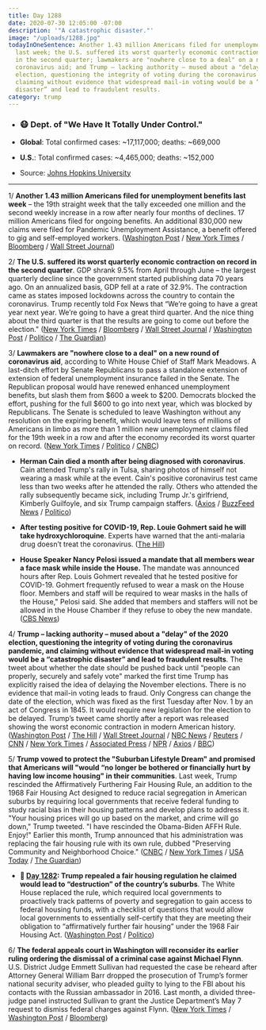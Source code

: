 ```yaml
---
title: Day 1288
date: 2020-07-30 12:05:00 -07:00
description: '"A catastrophic disaster."'
image: "/uploads/1288.jpg"
todayInOneSentence: Another 1.43 million Americans filed for unemployment benefits
  last week; the U.S. suffered its worst quarterly economic contraction on record
  in the second quarter; lawmakers are "nowhere close to a deal" on a new round of
  coronavirus aid; and Trump – lacking authority – mused about a "delay" of the 2020
  election, questioning the integrity of voting during the coronavirus pandemic, and
  claiming without evidence that widespread mail-in voting would be a “catastrophic
  disaster” and lead to fraudulent results.
category: trump
---
```


* ### 😷 Dept. of "We Have It Totally Under Control."

* **Global**: Total confirmed cases: \~17,117,000; deaths: \~669,000

* **U.S.**: Total confirmed cases: \~4,465,000; deaths: \~152,000

* Source: [Johns Hopkins University](https://coronavirus.jhu.edu/map.html)

---

1/ **Another 1.43 million Americans filed for unemployment benefits last week** – the 19th straight week that the tally exceeded one million and the second weekly increase in a row after nearly four months of declines. 17 million Americans filed for ongoing benefits. An additional 830,000 new claims were filed for Pandemic Unemployment Assistance, a benefit offered to gig and self-employed workers. ([Washington Post](https://www.washingtonpost.com/business/2020/07/30/jobless-claims-increase-second-week-row-1434000-new-claims-filed/) / [New York Times](https://www.nytimes.com/live/2020/07/30/business/stock-market-today-coronavirus#1-43-million-filed-new-state-unemployment-claims-last-week) / [Bloomberg](https://www.bloomberg.com/news/articles/2020-07-30/u-s-jobless-claims-rise-a-second-week-in-sign-of-growing-risks?srnd=premium&sref=MIBMEEoj) / [Wall Street Journal](https://www.wsj.com/articles/us-economy-gdp-report-second-quarter-coronavirus-11596061406?mod=hp_lead_pos1))

2/ **The U.S. suffered its worst quarterly economic contraction on record in the second quarter**. GDP shrank 9.5% from April through June – the largest quarterly decline since the government started publishing data 70 years ago. On an annualized basis, GDP fell at a rate of 32.9%. The contraction came as states imposed lockdowns across the country to contain the coronavirus. Trump recently told Fox News that “We’re going to have a great year next year. We’re going to have a great third quarter. And the nice thing about the third quarter is that the results are going to come out before the election." ([New York Times](https://www.nytimes.com/live/2020/07/30/business/stock-market-today-coronavirus#the-us-economys-contraction-in-the-second-quarter-was-the-worst-on-record) / [Bloomberg](https://www.bloomberg.com/news/articles/2020-07-30/u-s-economy-shrinks-at-record-32-9-pace-in-second-quarter?sref=MIBMEEoj) / [Wall Street Journal](https://www.wsj.com/articles/us-economy-gdp-report-second-quarter-coronavirus-11596061406?mod=djemalertNEWS) / [Washington Post](https://www.washingtonpost.com/business/2020/07/30/gdp-q2-coronavirus/) / [Politico](https://www.politico.com/news/2020/07/29/trump-v-shape-rebound-gone-387425) / [The Guardian](https://www.theguardian.com/business/2020/jul/30/us-gdp-economy-worst-quarter-covid-19-unemployment))

3/ **Lawmakers are "nowhere close to a deal" on a new round of coronavirus aid**, according to White House Chief of Staff Mark Meadows. A last-ditch effort by Senate Republicans to pass a standalone extension of extension of federal unemployment insurance failed in the Senate. The Republican proposal would have renewed enhanced unemployment benefits, but slash them from $600 a week to $200. Democrats blocked the effort, pushing for the full $600 to go into next year, which was blocked by Republicans. The Senate is scheduled to leave Washington without any resolution on the expiring benefit, which would leave tens of millions of Americans in limbo as more than 1 million new unemployment claims filed for the 19th week in a row and after the economy recorded its worst quarter on record. ([New York Times](https://www.nytimes.com/2020/07/29/business/economy/virus-aid-trump.html) / [Politico](https://www.politico.com/news/2020/07/29/trump-mnuchin-short-term-relief-deal-386151) / [CNBC](https://www.cnbc.com/2020/07/30/coronavirus-stimulus-updates-relief-bill-talks-continue.html))

* **Herman Cain died a month after being diagnosed with coronavirus**. Cain attended Trump's rally in Tulsa, sharing photos of himself not wearing a mask while at the event. Cain's positive coronavirus test came less than two weeks after he attended the rally. Others who attended the rally subsequently became sick, including Trump Jr.'s girlfriend, Kimberly Guilfoyle, and six Trump campaign staffers. ([Axios](https://www.axios.com/herman-dies-coronavirus-5af21554-24dc-48a9-ab21-b750465aff4e.html) / [BuzzFeed News](https://www.buzzfeednews.com/article/davidmack/herman-cain-dies-coronavirus?scrolla=5eb6d68b7fedc32c19ef33b4) / [Politico](https://www.politico.com/news/2020/07/30/herman-cain-death-covid-388081))

* **After testing positive for COVID-19, Rep. Louie Gohmert said he will take hydroxychloroquine**. Experts have warned that the anti-malaria drug doesn’t treat the coronavirus. ([The Hill](https://thehill.com/homenews/house/509719-gohmert-says-he-will-take-hydroxychloroquine-as-covid-19-treatment))

* **House Speaker Nancy Pelosi issued a mandate that all members wear a face mask while inside the House.** The mandate was announced hours after Rep. Louis Gohmert revealed that he tested positive for COVID-19. Gohmert frequently refused to wear a mask on the House floor. Members and staff will be required to wear masks in the halls of the House," Pelosi said. She added that members and staffers will not be allowed in the House Chamber if they refuse to obey the new mandate. ([CBS News](https://www.cbsnews.com/news/nancy-pelosi-mandatory-face-mask-policy-house-of-representatives/))

4/ **Trump – lacking authority – mused about a "delay" of the 2020 election, questioning the integrity of voting during the coronavirus pandemic, and claiming without evidence that widespread mail-in voting would be a “catastrophic disaster” and lead to fraudulent results**. The tweet about whether the date should be pushed back until “people can properly, securely and safely vote" marked the first time Trump has explicitly raised the idea of delaying the November elections. There is no evidence that mail-in voting leads to fraud. Only Congress can change the date of the election, which was fixed as the first Tuesday after Nov. 1 by an act of Congress in 1845. It would require new legislation for the election to be delayed. Trump’s tweet came shortly after a report was released showing the worst economic contraction in modern American history. ([Washington Post](https://www.washingtonpost.com/politics/trump-floats-idea-of-delaying-the-november-election-as-he-ramps-up-attacks-on-voting-by-mail/2020/07/30/15fe7ac6-d264-11ea-9038-af089b63ac21_story.html) / [The Hill](https://thehill.com/homenews/administration/509738-trump-suggests-delaying-election) / [Wall Street Journal](https://www.wsj.com/articles/trump-floats-election-delay-but-only-congress-can-change-the-date-11596120196?mod=djemalertNEWS) / [NBC News](https://www.nbcnews.com/politics/2020-election/fact-check-trump-suggests-delaying-election-impossible-experts-say-n1235304) / [Reuters](https://www.reuters.com/article/us-usa-election-trump/trump-raises-possibility-of-delaying-the-election-but-that-power-rests-in-congress-idUSKCN24V2DL) / [CNN](https://www.cnn.com/2020/07/30/politics/trump-delay-election-no-authority/) / [New York Times](https://www.nytimes.com/2020/07/30/us/elections/biden-vs-trump.html?action=click&module=Top%20Stories&pgtype=Homepage) / [Associated Press](https://apnews.com/d203eaa406dc5e7362dfa9e33522195e) / [NPR](https://www.npr.org/2020/07/30/897111969/trump-floats-delaying-the-election-it-would-require-a-change-in-law) / [Axios](https://www.axios.com/trump-delay-election-tweet-7f0e94cb-f98f-4fe7-9a6a-07ffa9127e00.html) / [BBC](https://www.bbc.com/news/world-us-canada-53597975))

5/ **Trump vowed to protect the "Suburban Lifestyle Dream" and promised that Americans will "would “no longer be bothered or financially hurt by having low income housing" in their communities**. Last week, Trump rescinded the Affirmatively Furthering Fair Housing Rule, an addition to the 1968 Fair Housing Act designed to reduce racial segregation in American suburbs by requiring local governments that receive federal funding to study racial bias in their housing patterns and develop plans to address it. "Your housing prices will go up based on the market, and crime will go down," Trump tweeted. "I have rescinded the Obama-Biden AFFH Rule. Enjoy!" Earlier this month, Trump announced that his administration was replacing the fair housing rule with its own rule, dubbed "Preserving Community and Neighborhood Choice." ([CNBC](https://www.cnbc.com/2020/07/29/trump-suburban-voters-will-no-longer-be-bothered-by-low-income-housing.html) / [New York Times](https://www.nytimes.com/2020/07/29/us/politics/trump-suburbs-housing-white-voters.html) / [USA Today](https://www.usatoday.com/story/news/politics/elections/2020/07/29/trump-slams-housing-rule-latest-message-suburban-voters/5536731002/) / [The Guardian](https://www.theguardian.com/us-news/2020/jul/29/donald-trump-white-suburban-voters-rule-rollback))

* **📌 [Day 1282](https://whatthefuckjusthappenedtoday.com/2020/07/24/day-1282/#5-trump-repealed-a-fair-housing-regu): Trump repealed a fair housing regulation he claimed would lead to “destruction” of the country’s suburbs**. The White House replaced the rule, which required local governments to proactively track patterns of poverty and segregation to gain access to federal housing funds, with a checklist of questions that would allow local governments to essentially self-certify that they are meeting their obligation to “affirmatively further fair housing” under the 1968 Fair Housing Act. ([Washington Post](https://www.washingtonpost.com/politics/trump-suburbs-biden-housing-suburban-housewives/2020/07/23/2f269980-ccf5-11ea-bc6a-6841b28d9093_story.html) / [Politico](https://www.politico.com/news/2020/07/22/white-house-scraps-fair-housing-rule-as-trump-bids-for-suburban-voters-379379))

6/ **The federal appeals court in Washington will reconsider its earlier ruling ordering the dismissal of a criminal case against Michael Flynn**. U.S. District Judge Emmett Sullivan had requested the case be reheard after Attorney General William Barr dropped the prosecution of Trump’s former national security adviser, who pleaded guilty to lying to the FBI about his contacts with the Russian ambassador in 2016. Last month, a divided three-judge panel instructed Sullivan to grant the Justice Department’s May 7 request to dismiss federal charges against Flynn. ([New York Times](https://www.nytimes.com/2020/07/30/us/politics/michael-flynn-appeals-court.html) / [Washington Post](https://www.washingtonpost.com/local/legal-issues/michael-flynn-case-to-be-reheard-by-full-federal-appeals-court-in-dc/2020/07/30/003f9720-d033-11ea-8d32-1ebf4e9d8e0d_story.html?tidr=a_breakingnews) / [Bloomberg](https://www.bloomberg.com/news/articles/2020-07-30/michael-flynn-dismissal-will-be-heard-by-full-appeals-court?sref=MIBMEEoj))